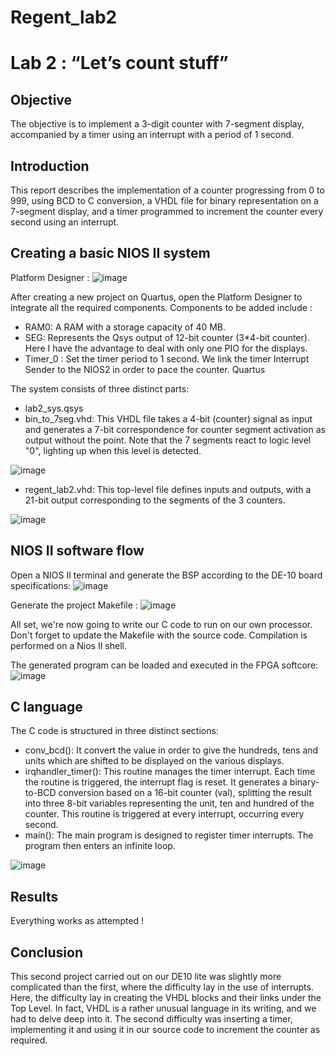 # Regent_lab2
# Lab 2 : “Let’s count stuff”
## Objective 
The objective is to implement a 3-digit counter with 7-segment display, accompanied by a timer using an interrupt with a period of 1 second.

## Introduction 
This report describes the implementation of a counter progressing from 0 to 999, using BCD to C conversion, a VHDL file for binary representation on a 7-segment display, and a timer programmed to increment the counter every second using an interrupt.

## Creating a basic NIOS II system 
Platform Designer :
![image](https://github.com/ESN2024/Regent_lab2/assets/131348400/432aa07c-2f64-4f6d-8b88-5c7cb8f91a1b)

After creating a new project on Quartus, open the Platform Designer to integrate all the required components.
Components to be added include :
- RAM0: A RAM with a storage capacity of 40 MB.
- SEG: Represents the Qsys output of 12-bit counter (3*4-bit counter). Here I have the advantage to deal with only one PIO for the displays.
- Timer_0 : Set the timer period to 1 second.
We link the timer Interrupt Sender to the NIOS2 in order to pace the counter.
Quartus 

The system consists of three distinct parts:
- lab2_sys.qsys
- bin_to_7seg.vhd: This VHDL file takes a 4-bit (counter) signal as input and generates a 7-bit correspondence for counter segment activation as output without the point. Note that the 7 segments react to logic level "0", lighting up when this level is detected.

![image](https://github.com/ESN2024/Regent_lab2/assets/131348400/7f73d774-053a-4c42-a229-1ac8f558ee86)

- regent_lab2.vhd: This top-level file defines inputs and outputs, with a 21-bit output corresponding to the segments of the 3 counters.

![image](https://github.com/ESN2024/Regent_lab2/assets/131348400/7770fc1b-2374-4d40-91df-8cec02a1e94d)

## NIOS II software flow 
Open a NIOS II terminal and generate the BSP according to the DE-10 board specifications: ![image](https://github.com/ESN2024/Regent_lab2/assets/131348400/16b6257c-9d4d-4020-9876-23bd3e1925c5)

Generate the project Makefile : ![image](https://github.com/ESN2024/Regent_lab2/assets/131348400/79a71e3d-132d-4239-a6ae-7844b26252f0)

All set, we're now going to write our C code to run on our own processor. Don't forget to update the Makefile with the source code. Compilation is performed on a Nios II shell.

The generated program can be loaded and executed in the FPGA softcore: ![image](https://github.com/ESN2024/Regent_lab2/assets/131348400/a5969fbf-d143-4502-a333-315edc484c3e)

## C language 
The C code is structured in three distinct sections:
- conv_bcd(): It convert the value in order to give the hundreds, tens and units which are shifted to be displayed on the various displays.
- irqhandler_timer(): This routine manages the timer interrupt. Each time the routine is triggered, the interrupt flag is reset. It generates a binary-to-BCD conversion based on a 16-bit counter (val), splitting the result into three 8-bit variables representing the unit, ten and hundred of the counter. This routine is triggered at every interrupt, occurring every second.
- main(): The main program is designed to register timer interrupts. The program then enters an infinite loop.

![image](https://github.com/ESN2024/Regent_lab2/assets/131348400/7b52e6cd-2cd9-4426-b875-018170de8fd1)

## Results 
Everything works as attempted !

## Conclusion
This second project carried out on our DE10 lite was slightly more complicated than the first, where the difficulty lay in the use of interrupts. Here, the difficulty lay in creating the VHDL blocks and their links under the Top Level. In fact, VHDL is a rather unusual language in its writing, and we had to delve deep into it. The second difficulty was inserting a timer, implementing it and using it in our source code to increment the counter as required.

